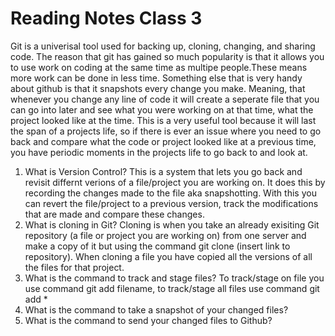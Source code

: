 # Reading Notes Class 3

Git is a univerisal tool used for backing up, cloning, changing, and sharing code. The reason that git has gained so much popularity is that it allows you to use work on coding at the same time as multipe people.These means more work can be done in less time. Something else that is very handy about github is that it snapshots every change you make. Meaning, that whenever you change any line of code it will create a seperate file that you can go into later and see what you were working on at that time, what the project looked like at the time. This is a very useful tool because it will last the span of a projects life, so if there is ever an issue where you need to go back and compare what the code or project looked like at a previous time, you have periodic moments in the projects life to go back to and look at.

1. What is Version Control? This is a system that lets you go back and revisit differnt verions of a file/project you are working on. It does this by recording the changes made to the file aka snapshotting. With this you can revert the file/project to a previous version, track the modifications that are made and compare these changes. 
2. What is cloning in Git? Cloning is when you take an already exisiting Git repository (a file or project you are working on) from one server and make a copy of it but using the command git clone (insert link to repository). When cloning a file you have copied all the versions of all the files for that project. 
3. What is the command to track and stage files? To track/stage on file you use command git add filename, to track/stage all files use command git add *
4. What is the command to take a snapshot of your changed files?
5. What is the command to send your changed files to Github?

